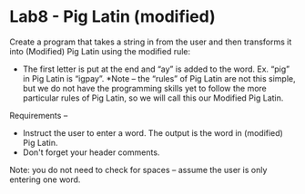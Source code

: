 # Lab8 - Pig Latin (modified)

Create a program that takes a string in from the user and then transforms it into (Modified) Pig Latin using the modified rule:
-	The first letter is put at the end and “ay” is added to the word.
Ex.  “pig” in Pig Latin is “igpay”.
*Note – the “rules” of Pig Latin are not this simple, but we do not have the programming skills yet to follow the more particular rules of Pig Latin, so we will call this our Modified Pig Latin.

Requirements –
-	Instruct the user to enter a word.  The output is the word in (modified) Pig Latin.
-	Don't forget your header comments.

Note:  you do not need to check for spaces – assume the user is only entering one word.  
